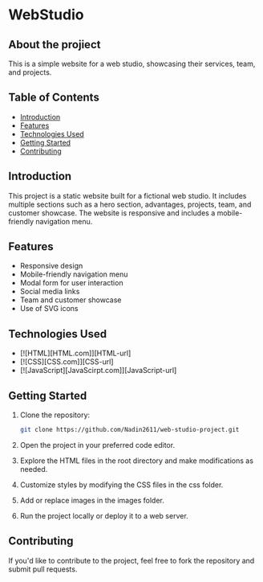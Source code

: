 # WebStudio

## About the projiect

This is a simple website for a web studio, showcasing their services, team, and
projects.

## Table of Contents

- [Introduction](#introduction)
- [Features](#features)
- [Technologies Used](#technologies-used)
- [Getting Started](#getting-started)
- [Contributing](#contributing)

## Introduction

This project is a static website built for a fictional web studio. It includes
multiple sections such as a hero section, advantages, projects, team, and
customer showcase. The website is responsive and includes a mobile-friendly
navigation menu.

## Features

- Responsive design
- Mobile-friendly navigation menu
- Modal form for user interaction
- Social media links
- Team and customer showcase
- Use of SVG icons

## Technologies Used

<a name="technologies-used"></a>

- [![HTML][HTML.com]][HTML-url]
- [![CSS][CSS.com]][CSS-url]
- [![JavaScript][JavaScirpt.com]][JavaScript-url]

## Getting Started

1. Clone the repository:

   ```bash
   git clone https://github.com/Nadin2611/web-studio-project.git

   ```

2. Open the project in your preferred code editor.

3. Explore the HTML files in the root directory and make modifications as
   needed.

4. Customize styles by modifying the CSS files in the css folder.

5. Add or replace images in the images folder.

6. Run the project locally or deploy it to a web server.

## Contributing

If you'd like to contribute to the project, feel free to fork the repository and
submit pull requests.
